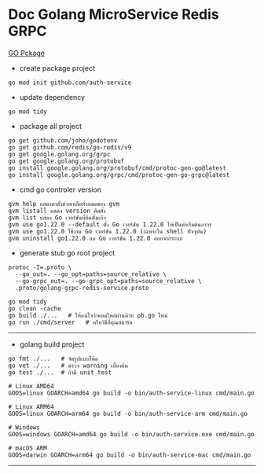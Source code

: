 # Doc Golang MicroService Redis GRPC

[GO Pckage](https://pkg.go.dev/)

- create package project
```
go mod init github.com/auth-service
```

- update dependency
```
go mod tidy 
```

- package all project
```
go get github.com/joho/godotenv
go get github.com/redis/go-redis/v9
go get google.golang.org/grpc
go get google.golang.org/protobuf
go install google.golang.org/protobuf/cmd/protoc-gen-go@latest
go install google.golang.org/grpc/cmd/protoc-gen-go-grpc@latest
```

- cmd go controler version
```
gvm help แสดงคำสั่งช่วยเหลือทั้งหมดของ gvm
gvm listall แสดง version ติดตั้ง
gvm list แสดง Go เวอร์ชันที่ติดตั้งแล้ว
gvm use go1.22.0 --default ตั้ง Go เวอร์ชัน 1.22.0 ให้เป็นค่าเริ่มต้นถาวร
gvm use go1.22.0 ใช้งาน Go เวอร์ชัน 1.22.0 (เฉพาะใน shell ปัจจุบัน)
gvm uninstall go1.22.0 ลบ Go เวอร์ชัน 1.22.0 ออกจากระบบ
```

- generate stub go root project
```
protoc -I=.proto \
  --go_out=. --go_opt=paths=source_relative \
  --go-grpc_out=. --go-grpc_opt=paths=source_relative \
  .proto/golang-grpc-redis-service.proto
```


```
go mod tidy
go clean -cache
go build ./...   # ให้แน่ใจว่าคอมไพล์ผ่านด้วย pb.go ใหม่
go run ./cmd/server   # หรือวิธีที่คุณสตาร์ต
```

---
- golang build project
```
go fmt ./...   # จัดรูปแบบโค้ด
go vet ./...   # ตรวจ warning เบื้องต้น
go test ./...  # ถ้ามี unit test
```

```
# Linux AMD64
GOOS=linux GOARCH=amd64 go build -o bin/auth-service-linux cmd/main.go

# Linux ARM64
GOOS=linux GOARCH=arm64 go build -o bin/auth-service-arm cmd/main.go

# Windows
GOOS=windows GOARCH=amd64 go build -o bin/auth-service.exe cmd/main.go

# macOS ARM
GOOS=darwin GOARCH=arm64 go build -o bin/auth-service-mac cmd/main.go

```

---